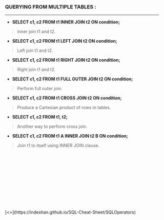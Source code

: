 ### QUERYING FROM MULTIPLE TABLES :
---
- **SELECT c1, c2 FROM t1 INNER JOIN t2 ON condition;**
> Inner join t1 and t2.
- **SELECT c1, c2 FROM t1 LEFT JOIN t2 ON condition;**
> Left join t1 and t2.
- **SELECT c1, c2 FROM t1 RIGHT JOIN t2 ON condition;**
> Right join t1 and t2.
- **SELECT c1, c2 FROM t1 FULL OUTER JOIN t2 ON condition;**
> Perform full outer join.
- **SELECT c1, c2 FROM t1 CROSS JOIN t2 ON condition;**
> Produce a Cartesian product of rows in tables.
- **SELECT c1, c2 FROM t1, t2;**
> Another way to perform cross join.
- **SELECT c1, c2 FROM t1 A INNER JOIN t2 B ON condition;**
> Join t1 to itself using INNER JOIN clause.

<br/>
<br/>
<br/>
<br/>
<br/>
<br/>
<br/>
<br/>
<br/>
<br/>
<br/>
[<<PREV](https://indeshan.github.io/SQL-Cheat-Sheet/)&nbsp;&nbsp;&nbsp;&nbsp;&nbsp;&nbsp;&nbsp;&nbsp;&nbsp;&nbsp;&nbsp;&nbsp;&nbsp;&nbsp;&nbsp;&nbsp;&nbsp;&nbsp;&nbsp;&nbsp;&nbsp;&nbsp;&nbsp;&nbsp;&nbsp;&nbsp;&nbsp;&nbsp;&nbsp;&nbsp;&nbsp;&nbsp;&nbsp;&nbsp;&nbsp;&nbsp;&nbsp;&nbsp;&nbsp;&nbsp;&nbsp;&nbsp;&nbsp;&nbsp;&nbsp;&nbsp;&nbsp;&nbsp;&nbsp;&nbsp;&nbsp;&nbsp;&nbsp;&nbsp;&nbsp;&nbsp;&nbsp;&nbsp;&nbsp;&nbsp;&nbsp;&nbsp;&nbsp;&nbsp;&nbsp;&nbsp;&nbsp;&nbsp;&nbsp;&nbsp;&nbsp;&nbsp;&nbsp;&nbsp;&nbsp;&nbsp;&nbsp;&nbsp;&nbsp;&nbsp;&nbsp;&nbsp;&nbsp;&nbsp;&nbsp;&nbsp;&nbsp;&nbsp;&nbsp;&nbsp;&nbsp;&nbsp;&nbsp;&nbsp;&nbsp;&nbsp;&nbsp;&nbsp;&nbsp;&nbsp;&nbsp;&nbsp;&nbsp;&nbsp;&nbsp;&nbsp;&nbsp;&nbsp;&nbsp;&nbsp;&nbsp;&nbsp;&nbsp;&nbsp;&nbsp;&nbsp;&nbsp;&nbsp;&nbsp;&nbsp;&nbsp;&nbsp;&nbsp;&nbsp;&nbsp;&nbsp;&nbsp;&nbsp;&nbsp;&nbsp;&nbsp;&nbsp;&nbsp;&nbsp;&nbsp;&nbsp;&nbsp;&nbsp;&nbsp;&nbsp;&nbsp;&nbsp;&nbsp;&nbsp;&nbsp;&nbsp;&nbsp;&nbsp;&nbsp;&nbsp;&nbsp;&nbsp;&nbsp;&nbsp;&nbsp;&nbsp;&nbsp;&nbsp;&nbsp;&nbsp;&nbsp;&nbsp;&nbsp;&nbsp;&nbsp;&nbsp;&nbsp;&nbsp;&nbsp;&nbsp;&nbsp;&nbsp;&nbsp;&nbsp;&nbsp;&nbsp;&nbsp;&nbsp;&nbsp;&nbsp;&nbsp;[NEXT>>](https://indeshan.github.io/SQL-Cheat-Sheet/SQLOperators)
